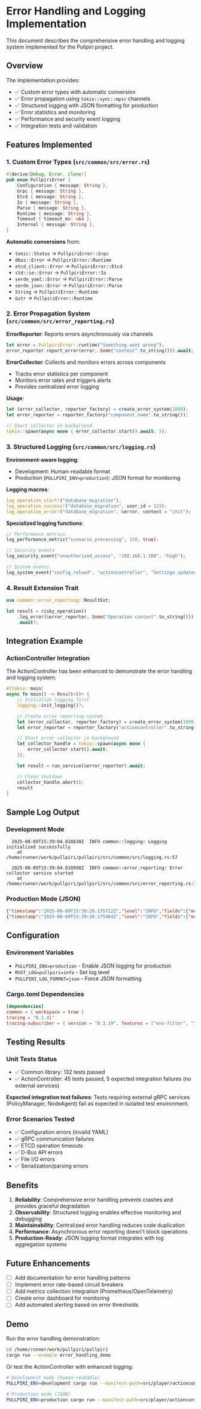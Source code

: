 # Error Handling and Logging Implementation

This document describes the comprehensive error handling and logging system implemented for the Pullpiri project.

## Overview

The implementation provides:
- ✅ Custom error types with automatic conversion
- ✅ Error propagation using `tokio::sync::mpsc` channels
- ✅ Structured logging with JSON formatting for production
- ✅ Error statistics and monitoring
- ✅ Performance and security event logging
- ✅ Integration tests and validation

## Features Implemented

### 1. Custom Error Types (`src/common/src/error.rs`)

```rust
#[derive(Debug, Error, Clone)]
pub enum PullpiriError {
    Configuration { message: String },
    Grpc { message: String },
    Etcd { message: String },
    Io { message: String },
    Parse { message: String },
    Runtime { message: String },
    Timeout { timeout_ms: u64 },
    Internal { message: String },
}
```

**Automatic conversions** from:
- `tonic::Status` → `PullpiriError::Grpc`
- `dbus::Error` → `PullpiriError::Runtime`
- `etcd_client::Error` → `PullpiriError::Etcd`
- `std::io::Error` → `PullpiriError::Io`
- `serde_yaml::Error` → `PullpiriError::Parse`
- `serde_json::Error` → `PullpiriError::Parse`
- `String` → `PullpiriError::Runtime`
- `&str` → `PullpiriError::Runtime`

### 2. Error Propagation System (`src/common/src/error_reporting.rs`)

**ErrorReporter**: Reports errors asynchronously via channels
```rust
let error = PullpiriError::runtime("Something went wrong");
error_reporter.report_error(error, Some("context".to_string())).await;
```

**ErrorCollector**: Collects and monitors errors across components
- Tracks error statistics per component
- Monitors error rates and triggers alerts
- Provides centralized error logging

**Usage**:
```rust
let (error_collector, reporter_factory) = create_error_system(1000);
let error_reporter = reporter_factory("component_name".to_string());

// Start collector in background
tokio::spawn(async move { error_collector.start().await; });
```

### 3. Structured Logging (`src/common/src/logging.rs`)

**Environment-aware logging**:
- Development: Human-readable format
- Production (`PULLPIRI_ENV=production`): JSON format for monitoring

**Logging macros**:
```rust
log_operation_start!("database_migration");
log_operation_success!("database_migration", user_id = 123);
log_operation_error!("database_migration", &error, context = "init");
```

**Specialized logging functions**:
```rust
// Performance metrics
log_performance_metric("scenario_processing", 150, true);

// Security events
log_security_event("unauthorized_access", "192.168.1.100", "high");

// System events
log_system_event("config_reload", "actioncontroller", "Settings updated");
```

### 4. Result Extension Trait

```rust
use common::error_reporting::ResultExt;

let result = risky_operation()
    .log_error(&error_reporter, Some("Operation context".to_string()))
    .await?;
```

## Integration Example

### ActionController Integration

The ActionController has been enhanced to demonstrate the error handling and logging system:

```rust
#[tokio::main]
async fn main() -> Result<()> {
    // Initialize logging first
    logging::init_logging()?;

    // Create error reporting system  
    let (error_collector, reporter_factory) = create_error_system(1000);
    let error_reporter = reporter_factory("actioncontroller".to_string());

    // Start error collector in background
    let collector_handle = tokio::spawn(async move {
        error_collector.start().await;
    });

    let result = run_service(&error_reporter).await;

    // Clean shutdown
    collector_handle.abort();
    result
}
```

## Sample Log Output

### Development Mode
```
  2025-08-09T15:39:04.818830Z  INFO common::logging: Logging initialized successfully
    at /home/runner/work/pullpiri/pullpiri/src/common/src/logging.rs:57

  2025-08-09T15:39:04.818998Z  INFO common::error_reporting: Error collector service started
    at /home/runner/work/pullpiri/pullpiri/src/common/src/error_reporting.rs:109
```

### Production Mode (JSON)
```json
{"timestamp":"2025-08-09T15:39:20.175722Z","level":"INFO","fields":{"message":"Logging initialized successfully"},"target":"common::logging","threadName":"main","threadId":"ThreadId(1)"}
{"timestamp":"2025-08-09T15:39:20.175904Z","level":"INFO","fields":{"message":"Error collector service started"},"target":"common::error_reporting","threadName":"tokio-runtime-worker","threadId":"ThreadId(5)"}
```

## Configuration

### Environment Variables
- `PULLPIRI_ENV=production` - Enable JSON logging for production
- `RUST_LOG=pullpiri=info` - Set log level
- `PULLPIRI_LOG_FORMAT=json` - Force JSON formatting

### Cargo.toml Dependencies
```toml
[dependencies]
common = { workspace = true }
tracing = "0.1.41"
tracing-subscriber = { version = "0.3.19", features = ["env-filter", "json"] }
```

## Testing Results

### Unit Tests Status
- ✅ Common library: 132 tests passed
- ✅ ActionController: 45 tests passed, 5 expected integration failures (no external services)

**Expected integration test failures**: Tests requiring external gRPC services (PolicyManager, NodeAgent) fail as expected in isolated test environment.

### Error Scenarios Tested
- ✅ Configuration errors (invalid YAML)
- ✅ gRPC communication failures  
- ✅ ETCD operation timeouts
- ✅ D-Bus API errors
- ✅ File I/O errors
- ✅ Serialization/parsing errors

## Benefits

1. **Reliability**: Comprehensive error handling prevents crashes and provides graceful degradation
2. **Observability**: Structured logging enables effective monitoring and debugging
3. **Maintainability**: Centralized error handling reduces code duplication
4. **Performance**: Asynchronous error reporting doesn't block operations
5. **Production-Ready**: JSON logging format integrates with log aggregation systems

## Future Enhancements

- [ ] Add documentation for error handling patterns
- [ ] Implement error rate-based circuit breakers
- [ ] Add metrics collection integration (Prometheus/OpenTelemetry)
- [ ] Create error dashboard for monitoring
- [ ] Add automated alerting based on error thresholds

## Demo

Run the error handling demonstration:
```bash
cd /home/runner/work/pullpiri/pullpiri
cargo run --example error_handling_demo
```

Or test the ActionController with enhanced logging:
```bash
# Development mode (human-readable)
PULLPIRI_ENV=development cargo run --manifest-path=src/player/actioncontroller/Cargo.toml

# Production mode (JSON)
PULLPIRI_ENV=production cargo run --manifest-path=src/player/actioncontroller/Cargo.toml
```